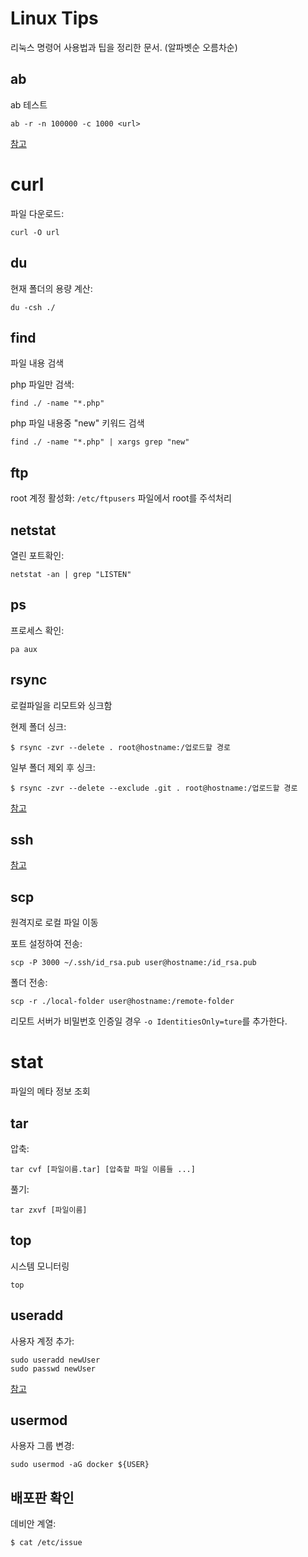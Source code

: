 Linux Tips
==========
리눅스 명령어 사용법과 팁을 정리한 문서. (알파벳순 오름차순)

## ab
ab 테스트

```
ab -r -n 100000 -c 1000 <url>
```

[참고](http://zgadzaj.com/benchmarking-nodejs-basic-performance-tests-against-apache-php)


# curl

파일 다운로드:

```
curl -O url
```

## du
현재 폴더의 용량 계산:

```
du -csh ./
```


## find
파일 내용 검색

php 파일만 검색:

```
find ./ -name "*.php"
```

php 파일 내용중 "new" 키워드 검색

```
find ./ -name "*.php" | xargs grep "new"
```

## ftp
root 계정 활성화: `/etc/ftpusers` 파일에서 root를 주석처리

## netstat
열린 포트확인:

```
netstat -an | grep "LISTEN"
```

## ps

프로세스 확인:

```
pa aux
```

## rsync
로컬파일을 리모트와 싱크함

현제 폴더 싱크:

```
$ rsync -zvr --delete . root@hostname:/업로드할 경로
```

일부 폴더 제외 후 싱크:

```
$ rsync -zvr --delete --exclude .git . root@hostname:/업로드할 경로
```

[참고](http://www.joinc.co.kr/modules/moniwiki/wiki.php/Site/Tip/Rsync)


## ssh
[참고](https://github.com/jeonghwan-kim/ssh-settings)


## scp

원격지로 로컬 파일 이동

포트 설정하여 전송:

```
scp -P 3000 ~/.ssh/id_rsa.pub user@hostname:/id_rsa.pub
```

폴더 전송:

```
scp -r ./local-folder user@hostname:/remote-folder
```

리모트 서버가 비밀번호 인증일 경우 `-o IdentitiesOnly=ture`를 추가한다.

# stat
파일의 메타 정보 조회 

## tar
압축:

```
tar cvf [파일이름.tar] [압축할 파일 이름들 ...]
```

풀기:

```
tar zxvf [파일이름]
```

## top
시스템 모니터링

```
top
```

## useradd
사용자 계정 추가:

```
sudo useradd newUser
sudo passwd newUser
```

[참고](http://www.cyberciti.biz/faq/ubuntu-add-user-to-group/)


## usermod
사용자 그룹 변경:

```
sudo usermod -aG docker ${USER}
```

## 배포판 확인
데비안 계열:

```
$ cat /etc/issue
```
